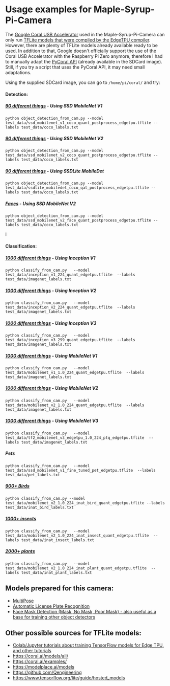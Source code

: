 # Usage examples for Maple-Syrup-Pi-Camera

The [Google Coral USB Accelerator](https://coral.ai/products/accelerator) used in the Maple-Syrup-Pi-Camera can only run [TFLite models that were compiled by the EdgeTPU compiler](https://coral.ai/docs/edgetpu/models-intro/). However, there are plenty of TFLite models already available ready to be used. In addition to that, Google doesn't officially support the use of the Coral USB Accelerator with the Raspberry Pi Zero anymore, therefore I had to manually adapt the [PyCoral API](https://github.com/google-coral/pycoral) (already available in the SDCard image). Still, if you try a script that uses the PyCoral API, it may need small adaptations.

Using the supplied SDCard image, you can go to ```/home/pi/coral/``` and try:


#### **Detection**:

##### [90 different things](https://github.com/google-coral/test_data/raw/master/coco_labels.txt) - Using SSD MobileNet V1
```
python object_detection_from_cam.py --model test_data/ssd_mobilenet_v1_coco_quant_postprocess_edgetpu.tflite --labels test_data/coco_labels.txt
```

##### [90 different things](https://github.com/google-coral/test_data/raw/master/coco_labels.txt) - Using SSD MobileNet V2
```
python object_detection_from_cam.py --model test_data/ssd_mobilenet_v2_coco_quant_postprocess_edgetpu.tflite --labels test_data/coco_labels.txt
```

##### [90 different things](https://github.com/google-coral/test_data/raw/master/coco_labels.txt) - Using SSDLite MobileDet
```
python object_detection_from_cam.py --model test_data/ssdlite_mobiledet_coco_qat_postprocess_edgetpu.tflite --labels test_data/coco_labels.txt
```

##### [Faces](https://coral.ai/models/all/#detection) - Using SSD MobileNet V2
```
python object_detection_from_cam.py --model test_data/ssd_mobilenet_v2_face_quant_postprocess_edgetpu.tflite --labels test_data/coco_labels.txt
```

I 
#### **Classification**:

##### [1000 different things](https://github.com/google-coral/test_data/raw/master/imagenet_labels.txt) - Using Inception V1
```
python classify_from_cam.py   --model test_data/inception_v1_224_quant_edgetpu.tflite  --labels test_data/imagenet_labels.txt
```

##### [1000 different things](https://github.com/google-coral/test_data/raw/master/imagenet_labels.txt) - Using Inception V2
```
python classify_from_cam.py   --model test_data/inception_v2_224_quant_edgetpu.tflite  --labels test_data/imagenet_labels.txt
```

##### [1000 different things](https://github.com/google-coral/test_data/raw/master/imagenet_labels.txt) - Using Inception V3
```
python classify_from_cam.py   --model test_data/inception_v3_299_quant_edgetpu.tflite  --labels test_data/imagenet_labels.txt
```

##### [1000 different things](https://github.com/google-coral/test_data/raw/master/imagenet_labels.txt) - Using MobileNet V1
```
python classify_from_cam.py   --model test_data/mobilenet_v1_1.0_224_quant_edgetpu.tflite  --labels test_data/imagenet_labels.txt
```

##### [1000 different things](https://github.com/google-coral/test_data/raw/master/imagenet_labels.txt) - Using MobileNet V2
```
python classify_from_cam.py   --model test_data/mobilenet_v2_1.0_224_quant_edgetpu.tflite  --labels test_data/imagenet_labels.txt
```

##### [1000 different things](https://github.com/google-coral/test_data/raw/master/imagenet_labels.txt) - Using MobileNet V3
```
python classify_from_cam.py   --model test_data/tf2_mobilenet_v3_edgetpu_1.0_224_ptq_edgetpu.tflite  --labels test_data/imagenet_labels.txt
```

##### Pets
```
python classify_from_cam.py   --model test_data/ssd_mobilenet_v1_fine_tuned_pet_edgetpu.tflite  --labels test_data/pet_labels.txt
```
##### [900+ Birds](https://github.com/google-coral/test_data/raw/master/inat_bird_labels.txt)
```
python classify_from_cam.py --model test_data/mobilenet_v2_1.0_224_inat_bird_quant_edgetpu.tflite --labels test_data/inat_bird_labels.txt
```
##### [1000+ insects](https://github.com/google-coral/test_data/raw/master/inat_insect_labels.txt)
```
python classify_from_cam.py   --model test_data/mobilenet_v2_1.0_224_inat_insect_quant_edgetpu.tflite  --labels test_data/inat_insect_labels.txt
```

##### [2000+ plants](https://github.com/google-coral/test_data/raw/master/inat_plant_labels.txt)
```
python classify_from_cam.py   --model test_data/mobilenet_v2_1.0_224_inat_plant_quant_edgetpu.tflite  --labels test_data/inat_plant_labels.txt
```

## Models prepared for this camera:
* [MultiPose](https://github.com/ricardodeazambuja/MultiPose-EdgeTPU-RPI0)
* [Automatic License Plate Recognition](https://github.com/ricardodeazambuja/ALPR-EdgeTPU-RPI0)
* [Face Mask Detection (Mask, No Mask, Poor Mask) - also useful as a base for training other object detectors](https://github.com/ricardodeazambuja/MaskDetection-EdgeTPU-RPI0)

## Other possible sources for TFLite models:
* [Colab/Jupyter tutorials about training TensorFlow models for Edge TPU, and other tutorials](https://github.com/google-coral/tutorials#colab-tutorials-for-coral)
* https://coral.ai/models/all/
* https://coral.ai/examples/
* https://modelplace.ai/models
* https://github.com/Qengineering
* https://www.tensorflow.org/lite/guide/hosted_models
